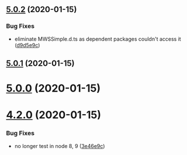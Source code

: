 ## [5.0.2](https://github.com/ericblade/mws-simple/compare/5.0.1...5.0.2) (2020-01-15)


### Bug Fixes

* eliminate MWSSimple.d.ts as dependent packages couldn't access it ([d9d5e9c](https://github.com/ericblade/mws-simple/commit/d9d5e9cac12f4e05f139fa81344482d579704923))

## [5.0.1](https://github.com/ericblade/mws-simple/compare/5.0.0...5.0.1) (2020-01-15)

# [5.0.0](https://github.com/ericblade/mws-simple/compare/4.2.0...5.0.0) (2020-01-15)

# [4.2.0](https://github.com/ericblade/mws-simple/compare/4.1.6...4.2.0) (2020-01-15)


### Bug Fixes

* no longer test in node 8, 9 ([3e46e9c](https://github.com/ericblade/mws-simple/commit/3e46e9c75e936d0bbedb78c521a4f91be8d624e9))
